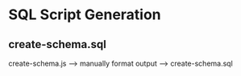 SQL Script Generation
=====================

create-schema.sql
-----------------
create-schema.js --> manually format output --> create-schema.sql
